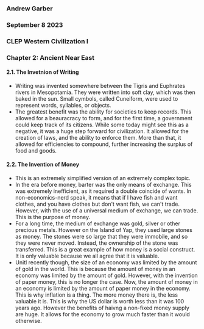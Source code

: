 ### Andrew Garber
### September 8 2023
### CLEP Western Civilization I
### Chapter 2: Ancient Near East

#### 2.1. The Invetnion of Writing
 - Writing was invented somewhere between the Tigris and Euphrates rivers in Mesopotamia. They were written into soft clay, which was then baked in the sun. Small cymbols, called Cuneiform, were used to represent words, syllables, or objects.
 - The greatest benefit was the ability for societies to keep records. This allowed for a beauracracy to form, and for the first time, a government could keep track of its citizens. While some today might see this as a negative, it was a huge step forward for civilization. It allowed for the creation of laws, and the ability to enforce them. More than that, it allowed for efficiencies to compound, further increasing the surplus of food and goods.


#### 2.2. The Invention of Money
 - This is an extremely simplified version of an extremely complex topic.
 - In the era before money, barter was the only means of exchange. This was extremely inefficient, as it required a double coincide of wants. In non-economics-nerd speak, it means that if I have fish and want clothes, and you have clothes but don't want fish, we can't trade. However, with the use of a universal medium of exchange, we can trade. This is the purpose of money.
 - For a long time, the medium of exchange was gold, silver or other precious metals. However on the Island of Yap, they used large stones as money. The stones were so large that they were immobile, and so they were never moved. Instead, the ownership of the stone was transferred. This is a great example of how money is a social construct. It is only valuable because we all agree that it is valuable. 
 - Unitl recently though, the size of an economy was limited by the amount of gold in the world. This is because the amount of money in an economy was limited by the amount of gold. However, with the invention of paper money, this is no longer the case. Now, the amount of money in an economy is limited by the amount of paper money in the economy. This is why inflation is a thing. The more money there is, the less valuable it is. This is why the US dollar is worth less than it was 100 years ago. However the benefits of haivng a non-fixed money supply are huge. It allows for the economy to grow much faster than it would otherwise.